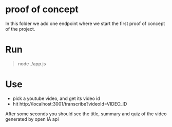 # proof of concept

In this folder we add one endpoint where we start the first proof of concept of the project.

# Run

> node ./app.js


# Use

- pick a youtube video, and get its video id
- hit http://localhost:3001/transcribe?videoId=VIDEO_ID

After some seconds you should see the title, summary and quiz of the video generated by open IA api


